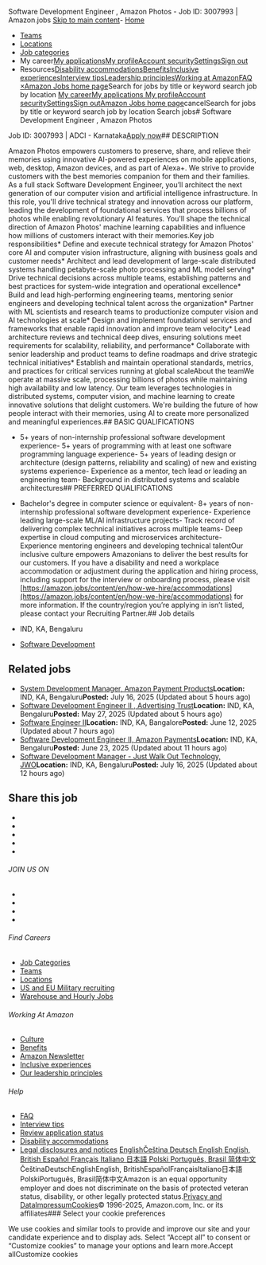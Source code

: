 Software Development Engineer , Amazon Photos - Job ID: 3007993 | Amazon.jobs
[Skip to main content](#main-1752723812)- [Home](/en)
- [Teams](/en/business_categories)
- [Locations](/en/locations)
- [Job categories](/en/job_categories)
- My career[My applications](/applicant/dashboard/applications)[My profile](/user/details)[Account security](https://passport.amazon.jobs/accountInfo)[Settings](/applicant/communication-preferences)[Sign out](/logout)
- Resources[Disability accommodations](/content/how-we-hire/accommodations)[Benefits](/benefits/global)[Inclusive experiences](/content/our-workplace/diversity-and-inclusion)[Interview tips](/content/how-we-hire/interviewing-at-amazon)[Leadership principles](/content/our-workplace/leadership-principles)[Working at Amazon](/content/our-workplace/working-at-amazon)[FAQ](/content/faq)
[×](javascript:void(0))[Amazon Jobs home page](/en)Search for jobs by title or keyword search job by location [My career](#)[My applications ](/applicant/dashboard/applications)[My profile](/user/details)[Account security](https://passport.amazon.jobs/accountInfo)[Settings](/applicant/communication-preferences)[Sign out](/logout)[Amazon Jobs home page](/en)cancelSearch for jobs by title or keyword search job by location Search jobs# Software Development Engineer , Amazon Photos

Job ID: 3007993 | ADCI - Karnataka[Apply now](https://www.amazon.jobs/applicant/jobs/3007993/apply)## DESCRIPTION

Amazon Photos empowers customers to preserve, share, and relieve their memories using innovative AI-powered experiences on mobile applications, web, desktop, Amazon devices, and as part of Alexa+.  We strive to provide customers with the best memories companion for them and their families. As a full stack Software Development Engineer, you’ll architect the next generation of our computer vision and artificial intelligence infrastructure. In this role, you'll drive technical strategy and innovation across our platform, leading the development of foundational services that process billions of photos while enabling revolutionary AI features. You'll shape the technical direction of Amazon Photos' machine learning capabilities and influence how millions of customers interact with their memories.Key job responsibilities* Define and execute technical strategy for Amazon Photos' core AI and computer vision infrastructure, aligning with business goals and customer needs* Architect and lead development of large-scale distributed systems handling petabyte-scale photo processing and ML model serving* Drive technical decisions across multiple teams, establishing patterns and best practices for system-wide integration and operational excellence* Build and lead high-performing engineering teams, mentoring senior engineers and developing technical talent across the organization* Partner with ML scientists and research teams to productionize computer vision and AI technologies at scale* Design and implement foundational services and frameworks that enable rapid innovation and improve team velocity* Lead architecture reviews and technical deep dives, ensuring solutions meet requirements for scalability, reliability, and performance* Collaborate with senior leadership and product teams to define roadmaps and drive strategic technical initiatives* Establish and maintain operational standards, metrics, and practices for critical services running at global scaleAbout the teamWe operate at massive scale, processing billions of photos while maintaining high availability and low latency. Our team leverages technologies in distributed systems, computer vision, and machine learning to create innovative solutions that delight customers. We're building the future of how people interact with their memories, using AI to create more personalized and meaningful experiences.## BASIC QUALIFICATIONS

- 5+ years of non-internship professional software development experience- 5+ years of programming with at least one software programming language experience- 5+ years of leading design or architecture (design patterns, reliability and scaling) of new and existing systems experience- Experience as a mentor, tech lead or leading an engineering team- Background in distributed systems and scalable architectures## PREFERRED QUALIFICATIONS

- Bachelor's degree in computer science or equivalent- 8+ years of non-internship professional software development experience- Experience leading large-scale ML/AI infrastructure projects- Track record of delivering complex technical initiatives across multiple teams- Deep expertise in cloud computing and microservices architecture- Experience mentoring engineers and developing technical talentOur inclusive culture empowers Amazonians to deliver the best results for our customers. If you have a disability and need a workplace accommodation or adjustment during the application and hiring process, including support for the interview or onboarding process, please visit [https://amazon.jobs/content/en/how-we-hire/accommodations](https://amazon.jobs/content/en/how-we-hire/accommodations) for more information. If the country/region you’re applying in isn’t listed, please contact your Recruiting Partner.## Job details

- IND, KA, Bengaluru
- [Software Development](/en/job_categories/software-development)
## Related jobs

- [System Development Manager, Amazon Payment Products](/en/jobs/3035114/system-development-manager-amazon-payment-products)**Location:** IND, KA, Bengaluru**Posted:** July 16, 2025 (Updated about 5 hours ago)
- [Software Development Engineer II , Advertising Trust](/en/jobs/2993094/software-development-engineer-ii-advertising-trust)**Location:** IND, KA, Bengaluru**Posted:** May 27, 2025 (Updated about 5 hours ago)
- [Software Engineer II](/en/jobs/3007108/software-engineer-ii)**Location:** IND, KA, Bangalore**Posted:** June 12, 2025 (Updated about 7 hours ago)
- [Software Development Engineer II, Amazon Payments](/en/jobs/3016208/software-development-engineer-ii-amazon-payments)**Location:** IND, KA, Bengaluru**Posted:** June 23, 2025 (Updated about 11 hours ago)
- [Software Development Manager - Just Walk Out Technology, JWO](/en/jobs/3035393/software-development-manager-just-walk-out-technology-jwo)**Location:** IND, KA, Bengaluru**Posted:** July 16, 2025 (Updated about 12 hours ago)
## Share this job

- 
- 
- 
- 
- 
###### JOIN US ON

- 
- 
- 
- 
###### Find Careers

- [Job Categories](/en/job_categories)
- [Teams](/en/business_categories)
- [Locations](/en/locations)
- [US and EU Military recruiting](/en/military)
- [Warehouse and Hourly Jobs](/en/landing_pages/hourly-jobs)
###### Working At Amazon

- [Culture](/en/landing_pages/working-at-amazon)
- [Benefits](/en/benefits)
- [Amazon Newsletter](https://email.aboutamazon.com/l/637851/2020-10-29/pd87g?utm_campaign=newslettersubscribers&utm_content=amazonnewssignup&utm_medium=amazonjobs&utm_source=footer)
- [Inclusive experiences](/en/diversity)
- [Our leadership principles](/en/principles)
###### Help

- [FAQ](/en/faqs)
- [Interview tips](/en/landing_pages/interviewing-at-amazon#onlineapp)
- [Review application status](https://www.amazon.jobs/applicant/check_application_status)
- [Disability accommodations](/en/disability/us)
- [Legal disclosures and notices](/en/legal_disclosures_and_notices)
[English](javascript:void(0))[Čeština ](#)[Deutsch ](#)[English ](#)[English, British ](#)[Español ](#)[Français ](#)[Italiano ](#)[日本語 ](#)[Polski ](#)[Português, Brasil ](#)[简体中文 ](#)ČeštinaDeutschEnglishEnglish, BritishEspañolFrançaisItaliano日本語PolskiPortuguês, Brasil简体中文Amazon is an equal opportunity employer and does not discriminate on the basis of protected veteran status, disability, or other legally protected status.[Privacy and Data](/en/privacy_page)[Impressum](/en/impressum)[Cookies](/en/cookies)© 1996-2025, Amazon.com, Inc. or its affiliates### Select your cookie preferences

We use cookies and similar tools to provide and improve our site and your candidate experience and to display ads. Select “Accept all” to consent or “Customize cookies” to manage your options and learn more.Accept allCustomize cookies